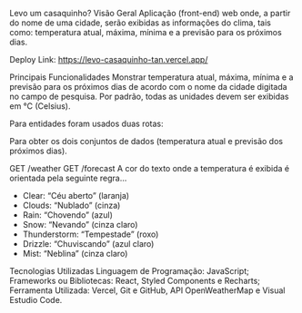 Levo um casaquinho?
Visão Geral
Aplicação (front-end) web onde, a partir do nome de uma cidade, serão exibidas as informações do clima, tais como: temperatura atual, máxima, mínima e a previsão para os próximos dias.

Deploy
Link: https://levo-casaquinho-tan.vercel.app/

Principais Funcionalidades
Monstrar temperatura atual, máxima, mínima e a previsão para os próximos dias de acordo com o nome da cidade digitada no campo de pesquisa. Por padrão, todas as unidades devem ser exibidas em °C (Celsius).

Para entidades foram usados duas rotas:

Para obter os dois conjuntos de dados (temperatura atual e previsão dos próximos dias).

GET /weather 
GET /forecast
A cor do texto onde a temperatura é exibida é orientada pela seguinte regra…

- Clear: “Céu aberto” (laranja)
- Clouds: “Nublado” (cinza)
- Rain: “Chovendo” (azul)
- Snow: “Nevando” (cinza claro)
- Thunderstorm: “Tempestade” (roxo)
- Drizzle: “Chuviscando” (azul claro)
- Mist: “Neblina” (cinza claro)

Tecnologias Utilizadas
Linguagem de Programação: JavaScript;
Frameworks ou Bibliotecas: React, Styled Components e Recharts;
Ferramenta Utilizada: Vercel, Git e GitHub, API OpenWeatherMap e Visual Estudio Code.